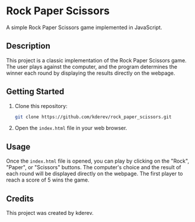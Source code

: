 # Rock Paper Scissors

A simple Rock Paper Scissors game implemented in JavaScript.

## Description

This project is a classic implementation of the Rock Paper Scissors game. The user plays against the computer, and the program determines the winner each round by displaying the results directly on the webpage.

## Getting Started

1.  Clone this repository:
    ```bash
    git clone https://github.com/kderev/rock_paper_scissors.git
    ```
2.  Open the `index.html` file in your web browser.

## Usage

Once the `index.html` file is opened, you can play by clicking on the "Rock", "Paper", or "Scissors" buttons. The computer's choice and the result of each round will be displayed directly on the webpage. The first player to reach a score of 5 wins the game.

## Credits

This project was created by kderev.
